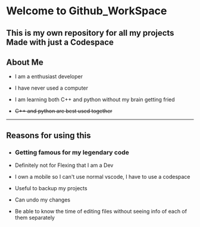 # Welcome to Github_WorkSpace
This is my own repository for all my projects
Made with just a Codespace
------
## About Me

* I am a enthusiast developer

* I have never used a computer

* I am learning both C++ and python without my brain getting fried

* ~~C++ and python are best used together~~
-------
## Reasons for using this

* ### Getting famous for my legendary code

* Definitely not for Flexing that I am a Dev

* I own a mobile so I can't use normal vscode, I have to use a codespace

* Useful to backup my projects

* Can undo my changes

* Be able to know the time of editing files without seeing info of each of them separately
